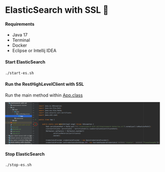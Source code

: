 # ElasticSearch with SSL 🔐

#### Requirements
 - Java 17
 - Terminal
 - Docker 
 - Eclipse or Intellij IDEA

#### Start ElasticSearch
```bash
./start-es.sh
```

#### Run the RestHighLevelClient with SSL
Run the main method within [App.class](src/main/java/nl/altindag/ssl/es/App.java)

![alt text](https://github.com/Hakky54/java-tutorials/blob/main/elasticsearch-with-ssl/images/runner.png?raw=true)


#### Stop ElasticSearch
```bash
./stop-es.sh
```
